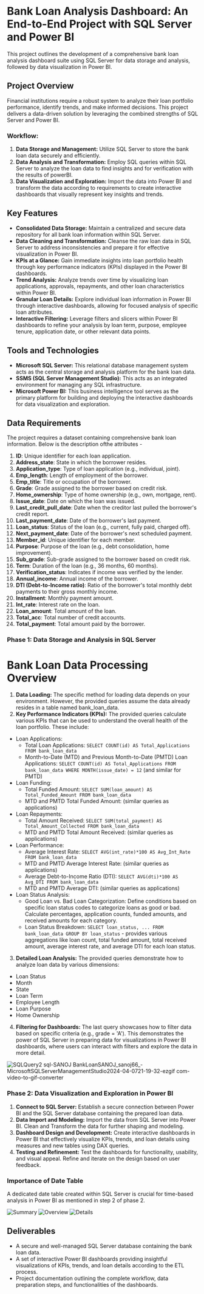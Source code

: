# Bank Loan Analysis Dashboard: An End-to-End Project with SQL Server and Power BI

This project outlines the development of a comprehensive bank loan analysis dashboard suite using SQL Server for data storage and analysis, followed by data visualization in Power BI.

## Project Overview

Financial institutions require a robust system to analyze their loan portfolio performance, identify trends, and make informed decisions. This project delivers a data-driven solution by leveraging the combined strengths of SQL Server and Power BI.

### Workflow:

1. **Data Storage and Management:** Utilize SQL Server to store the bank loan data securely and efficiently.
2. **Data Analysis and Transformation:** Employ SQL queries within SQL Server to analyze the loan data to find insights and for verification with the results of powerBI.
3. **Data Visualization and Exploration:** Import the data into Power BI and transform the data according to requirements to create interactive dashboards that visually represent key insights and trends.

## Key Features

- **Consolidated Data Storage:** Maintain a centralized and secure data repository for all bank loan information within SQL Server.
- **Data Cleaning and Transformation:** Cleanse the raw loan data in SQL Server to address inconsistencies and prepare it for effective visualization in Power BI.
- **KPIs at a Glance:** Gain immediate insights into loan portfolio health through key performance indicators (KPIs) displayed in the Power BI dashboards.
- **Trend Analysis:** Analyze trends over time by visualizing loan applications, approvals, repayments, and other loan characteristics within Power BI.
- **Granular Loan Details:** Explore individual loan information in Power BI through interactive dashboards, allowing for focused analysis of specific loan attributes.
- **Interactive Filtering:** Leverage filters and slicers within Power BI dashboards to refine your analysis by loan term, purpose, employee tenure, application date, or other relevant data points.

## Tools and Technologies

- **Microsoft SQL Server:** This relational database management system acts as the central storage and analysis platform for the bank loan data.
- **SSMS (SQL Server Management Studio):** This acts as an integrated environment for managing any SQL infrastructure.
- **Microsoft Power BI:** This business intelligence tool serves as the primary platform for building and deploying the interactive dashboards for data visualization and exploration.

## Data Requirements

The project requires a dataset containing comprehensive bank loan information. Below is the description ofthe attributes - 

1. **ID**: Unique identifier for each loan application.
2. **Address_state**: State in which the borrower resides.
3. **Application_type**: Type of loan application (e.g., individual, joint).
4. **Emp_length**: Length of employment of the borrower.
5. **Emp_title**: Title or occupation of the borrower.
6. **Grade**: Grade assigned to the borrower based on credit risk.
7. **Home_ownership**: Type of home ownership (e.g., own, mortgage, rent).
8. **Issue_date**: Date on which the loan was issued.
9. **Last_credit_pull_date**: Date when the creditor last pulled the borrower's credit report.
10. **Last_payment_date**: Date of the borrower's last payment.
11. **Loan_status**: Status of the loan (e.g., current, fully paid, charged off).
12. **Next_payment_date**: Date of the borrower's next scheduled payment.
13. **Member_id**: Unique identifier for each member.
14. **Purpose**: Purpose of the loan (e.g., debt consolidation, home improvement).
15. **Sub_grade**: Sub-grade assigned to the borrower based on credit risk.
16. **Term**: Duration of the loan (e.g., 36 months, 60 months).
17. **Verification_status**: Indicates if income was verified by the lender.
18. **Annual_income**: Annual income of the borrower.
19. **DTI (Debt-to-Income ratio)**: Ratio of the borrower's total monthly debt payments to their gross monthly income.
20. **Installment**: Monthly payment amount.
21. **Int_rate**: Interest rate on the loan.
22. **Loan_amount**: Total amount of the loan.
23. **Total_acc**: Total number of credit accounts.
24. **Total_payment**: Total amount paid by the borrower.

### Phase 1: Data Storage and Analysis in SQL Server

# Bank Loan Data Processing Overview

1. **Data Loading:** The specific method for loading data depends on your environment. However, the provided queries assume the data already resides in a table named bank_loan_data.
2. **Key Performance Indicators (KPIs):** The provided queries calculate various KPIs that can be used to understand the overall health of the loan portfolio. These include:
- Loan Applications:
  - Total Loan Applications: `SELECT COUNT(id) AS Total_Applications FROM bank_loan_data`
  - Month-to-Date (MTD) and Previous Month-to-Date (PMTD) Loan Applications: `SELECT COUNT(id) AS Total_Applications FROM bank_loan_data WHERE MONTH(issue_date) = 12` (and similar for PMTD)
- Loan Funding:
  - Total Funded Amount: `SELECT SUM(loan_amount) AS Total_Funded_Amount FROM bank_loan_data`
  - MTD and PMTD Total Funded Amount: (similar queries as applications)
- Loan Repayments:
  - Total Amount Received: `SELECT SUM(total_payment) AS Total_Amount_Collected FROM bank_loan_data`
  - MTD and PMTD Total Amount Received: (similar queries as applications)
- Loan Performance:
  - Average Interest Rate: `SELECT AVG(int_rate)*100 AS Avg_Int_Rate FROM bank_loan_data`
  - MTD and PMTD Average Interest Rate: (similar queries as applications)
  - Average Debt-to-Income Ratio (DTI): `SELECT AVG(dti)*100 AS Avg_DTI FROM bank_loan_data`
  - MTD and PMTD Average DTI: (similar queries as applications)
- Loan Status Analysis:
  - Good Loan vs. Bad Loan Categorization: Define conditions based on specific loan status codes to categorize loans as good or bad. Calculate percentages, application counts, funded amounts, and received amounts for each category.
  - Loan Status Breakdown: `SELECT loan_status, ... FROM bank_loan_data GROUP BY loan_status` - provides various aggregations like loan count, total funded amount, total received amount, average interest rate, and average DTI for each loan status.
3. **Detailed Loan Analysis:** The provided queries demonstrate how to analyze loan data by various dimensions:
- Loan Status
- Month
- State
- Loan Term
- Employee Length
- Loan Purpose
- Home Ownership
4. **Filtering for Dashboards:** The last query showcases how to filter data based on specific criteria (e.g., grade = 'A'). This demonstrates the power of SQL Server in preparing data for visualizations in Power BI dashboards, where users can interact with filters and explore the data in more detail.

![SQLQuery2 sql-SANOJ BankLoanSANOJ_sanoj66_-MicrosoftSQLServerManagementStudio2024-04-0721-19-32-ezgif com-video-to-gif-converter](https://github.com/d-sanoj/Bank-Loan-Analysis/assets/31980486/99962095-4a41-4c8b-b2be-1690e8ffb9c7)

### Phase 2: Data Visualization and Exploration in Power BI

1. **Connect to SQL Server:** Establish a secure connection between Power BI and the SQL Server database containing the prepared loan data.
2. **Data Import and Modeling:** Import the data from SQL Server into Power BI. Clean and Transform the data for further shaping and modeling.
3. **Dashboard Design and Development:** Create interactive dashboards in Power BI that effectively visualize KPIs, trends, and loan details using measures and new tables using DAX queries.
4. **Testing and Refinement:** Test the dashboards for functionality, usability, and visual appeal. Refine and iterate on the design based on user feedback.

### Importance of Date Table

A dedicated date table created within SQL Server is crucial for time-based analysis in Power BI as mentioned in step 2 of phase 2.

![Summary](https://github.com/d-sanoj/Bank-Loan-Analysis/assets/31980486/113220c2-e26b-4687-8cb4-67d654fc41cc)
![Overview](https://github.com/d-sanoj/Bank-Loan-Analysis/assets/31980486/812e54f3-4d03-41ec-a7ce-8039a617c0d5)
![Details](https://github.com/d-sanoj/Bank-Loan-Analysis/assets/31980486/b9a8b1b8-0ec8-470b-8422-27d25e4a0335)

## Deliverables

- A secure and well-managed SQL Server database containing the bank loan data.
- A set of interactive Power BI dashboards providing insightful visualizations of KPIs, trends, and loan details according to the ETL process.
- Project documentation outlining the complete workflow, data preparation steps, and functionalities of the dashboards.
